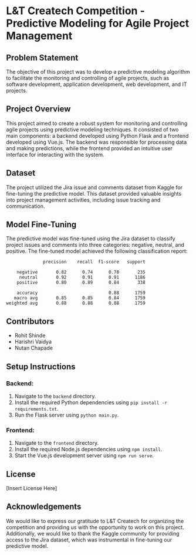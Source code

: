 
# L&T Createch Competition - Predictive Modeling for Agile Project Management

## Problem Statement
The objective of this project was to develop a predictive modeling algorithm to facilitate the monitoring and controlling of agile projects, such as software development, application development, web development, and IT projects.

## Project Overview
This project aimed to create a robust system for monitoring and controlling agile projects using predictive modeling techniques. It consisted of two main components: a backend developed using Python Flask and a frontend developed using Vue.js. The backend was responsible for processing data and making predictions, while the frontend provided an intuitive user interface for interacting with the system.

## Dataset
The project utilized the Jira issue and comments dataset from Kaggle for fine-tuning the predictive model. This dataset provided valuable insights into project management activities, including issue tracking and communication.

## Model Fine-Tuning
The predictive model was fine-tuned using the Jira dataset to classify project issues and comments into three categories: negative, neutral, and positive. The fine-tuned model achieved the following classification report:

```
              precision    recall  f1-score   support

    negative       0.82      0.74      0.78       235
     neutral       0.92      0.91      0.91      1186
    positive       0.80      0.89      0.84       338

    accuracy                           0.88      1759
   macro avg       0.85      0.85      0.84      1759
weighted avg       0.88      0.88      0.88      1759
```

## Contributors
- Rohit Shinde
- Harishri Vaidya
- Nutan Chapade

## Setup Instructions
### Backend:
1. Navigate to the `backend` directory.
2. Install the required Python dependencies using `pip install -r requirements.txt`.
3. Run the Flask server using `python main.py`.

### Frontend:
1. Navigate to the `frontend` directory.
2. Install the required Node.js dependencies using `npm install`.
3. Start the Vue.js development server using `npm run serve`.

## License
[Insert License Here]

## Acknowledgements
We would like to express our gratitude to L&T Createch for organizing the competition and providing us with the opportunity to work on this project. Additionally, we would like to thank the Kaggle community for providing access to the Jira dataset, which was instrumental in fine-tuning our predictive model.
